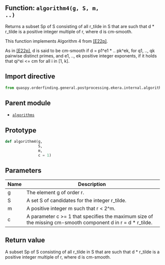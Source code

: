 ## Function: <code>algorithm4(g, S, m, ..)</code>
Returns a subset Sp of S consisting of all r_tilde in S that are such that d * r_tilde is a positive integer multiple of r, where d is cm-smooth.

This function implements Algorithm 4 from [[E22p]](https://doi.org/10.48550/arXiv.2201.07791).

As in [[E22p]](https://doi.org/10.48550/arXiv.2201.07791), d is said to be cm-smooth if d = p1^e1 * .. pk^ek, for q1, .., qk pairwise distinct primes, and e1, .., ek positive integer exponents, if it holds that qi^ei <= cm for all i in [1, k].

## Import directive
```python
from quaspy.orderfinding.general.postprocessing.ekera.internal.algorithms import algorithm4
```

## Parent module
- [<code>algorithms</code>](README.md)

## Prototype
```python
def algorithm4(g,
               S,
               m,
               c = 1)
```

## Parameters
| <b>Name</b> | <b>Description</b> |
| ----------- | ------------------ |
| g | The element g of order r. |
| S | A set S of candidates for the integer r_tilde. |
| m | A positive integer m such that r < 2^m. |
| c | A parameter c >= 1 that specifies the maximum size of the missing cm-smooth component d in r = d * r_tilde. |

## Return value
A subset Sp of S consisting of all r_tilde in S that are such that d * r_tilde is a positive integer multiple of r, where d is cm-smooth.

